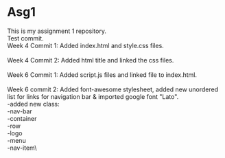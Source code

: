 # Asg1

This is my assignment 1 repository.\
Test commit.\
Week 4 Commit 1: Added index.html and style.css files.\
\
Week 4 Commit 2: Added html title and linked the css files.\
\
Week 6 Commit 1: Added script.js files and linked file to index.html.\
\
Week 6 commit 2: Added font-awesome stylesheet, added new unordered list for links for navigation bar & imported google font "Lato".\
-added new class:\
-nav-bar\
-container\
-row\
-logo\
-menu\
-nav-item\
